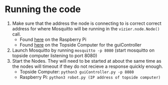 # Running the code
1. Make sure that the address the node is connecting to is correct correct address for where Mosquitto will be running
in the `vizier.node.Node()` call.
   * Found [here][1] on the Raspberry Pi
   * Found [here][2] on the Topside Computer for the guiController
2. Launch Mosquitto by running `mosquitto -p 8080` (start mosquitto on topside computer listening to port 8080)
3. Start the Nodes. They will need to be started at about the same time as the nodes will timeout if they do not recieve a response
quickly enough.
   * Topside Computer: `python3 guiController.py -p 8080`
   * Raspberry Pi: `python3 robot.py (IP address of topside computer)`

[1]: https://github.com/tom-hightower/SwimmingSwarm/blob/master/robot.py#L34
[2]: https://github.com/tom-hightower/SwimmingSwarm/blob/master/guiController.py#L72
